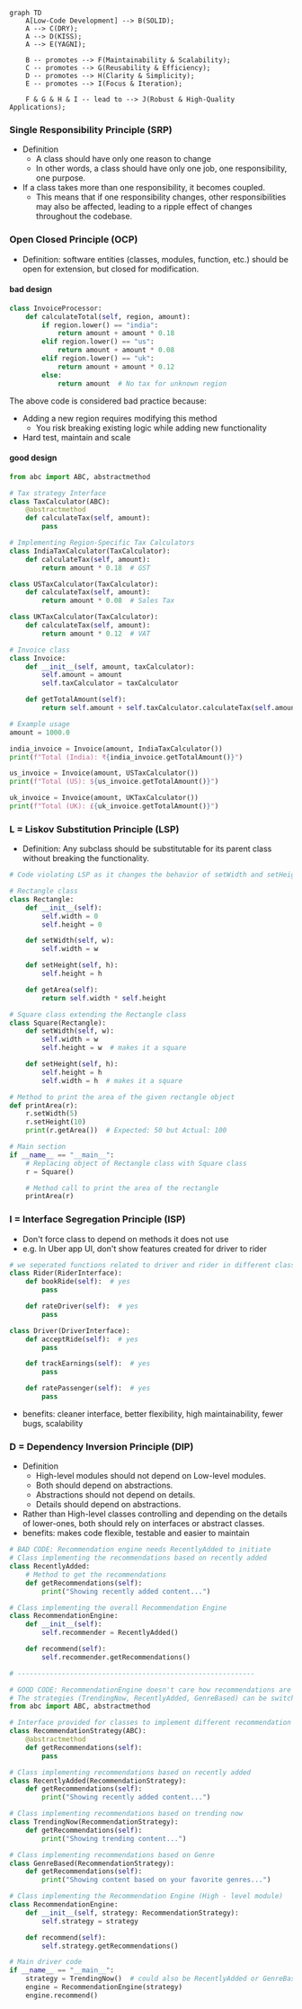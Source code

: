 ```mermaid
graph TD
    A[Low-Code Development] --> B(SOLID);
    A --> C(DRY);
    A --> D(KISS);
    A --> E(YAGNI);

    B -- promotes --> F(Maintainability & Scalability);
    C -- promotes --> G(Reusability & Efficiency);
    D -- promotes --> H(Clarity & Simplicity);
    E -- promotes --> I(Focus & Iteration);

    F & G & H & I -- lead to --> J(Robust & High-Quality Applications);
```

### Single Responsibility Principle (SRP)
- Definition
	- A class should have only one reason to change
	- In other words, a class should have only one job, one responsibility, one purpose.
- If a class takes more than one responsibility, it becomes coupled. 
	- This means that if one responsibility changes, other responsibilities may also be affected, leading to a ripple effect of changes throughout the codebase.

### Open Closed Principle (OCP)
- Definition: software entities (classes, modules, function, etc.) should be open for extension, but closed for modification.

#### bad design
```python
class InvoiceProcessor:
    def calculateTotal(self, region, amount):
        if region.lower() == "india":
            return amount + amount * 0.18
        elif region.lower() == "us":
            return amount + amount * 0.08
        elif region.lower() == "uk":
            return amount + amount * 0.12
        else:
            return amount  # No tax for unknown region
```
The above code is considered bad practice because:
- Adding a new region requires modifying this method
	- You risk breaking existing logic while adding new functionality
- Hard test, maintain and scale

#### good design
```python
from abc import ABC, abstractmethod

# Tax strategy Interface
class TaxCalculator(ABC):
    @abstractmethod
    def calculateTax(self, amount):
        pass

# Implementing Region-Specific Tax Calculators
class IndiaTaxCalculator(TaxCalculator):
    def calculateTax(self, amount):
        return amount * 0.18  # GST

class USTaxCalculator(TaxCalculator):
    def calculateTax(self, amount):
        return amount * 0.08  # Sales Tax

class UKTaxCalculator(TaxCalculator):
    def calculateTax(self, amount):
        return amount * 0.12  # VAT

# Invoice class
class Invoice:
    def __init__(self, amount, taxCalculator):
        self.amount = amount
        self.taxCalculator = taxCalculator

    def getTotalAmount(self):
        return self.amount + self.taxCalculator.calculateTax(self.amount)

# Example usage
amount = 1000.0

india_invoice = Invoice(amount, IndiaTaxCalculator())
print(f"Total (India): ₹{india_invoice.getTotalAmount()}")

us_invoice = Invoice(amount, USTaxCalculator())
print(f"Total (US): ${us_invoice.getTotalAmount()}")

uk_invoice = Invoice(amount, UKTaxCalculator())
print(f"Total (UK): £{uk_invoice.getTotalAmount()}")
```

### L = Liskov Substitution Principle (LSP)
- Definition: Any subclass should be substitutable for its parent class without breaking the functionality. 

```python
# Code violating LSP as it changes the behavior of setWidth and setHeight, breaking the assumptions of the parent class.

# Rectangle class
class Rectangle:
    def __init__(self):
        self.width = 0
        self.height = 0

    def setWidth(self, w):
        self.width = w

    def setHeight(self, h):
        self.height = h

    def getArea(self):
        return self.width * self.height

# Square class extending the Rectangle class
class Square(Rectangle):
    def setWidth(self, w):
        self.width = w
        self.height = w  # makes it a square

    def setHeight(self, h):
        self.height = h
        self.width = h  # makes it a square

# Method to print the area of the given rectangle object
def printArea(r):
    r.setWidth(5)
    r.setHeight(10)
    print(r.getArea())  # Expected: 50 but Actual: 100

# Main section
if __name__ == "__main__":
    # Replacing object of Rectangle class with Square class
    r = Square()

    # Method call to print the area of the rectangle
    printArea(r)
```

### I = Interface Segregation Principle (ISP)
- Don't force class to depend on methods it does not use
- e.g. In Uber app UI, don't show features created for driver to rider
```python
# we seperated functions related to driver and rider in different classes
class Rider(RiderInterface):
    def bookRide(self):  # yes
        pass

    def rateDriver(self):  # yes
        pass

class Driver(DriverInterface):
    def acceptRide(self):  # yes
        pass

    def trackEarnings(self):  # yes
        pass

    def ratePassenger(self):  # yes
        pass
```
- benefits: cleaner interface, better flexibility, high maintainability, fewer bugs, scalability


### D = Dependency Inversion Principle (DIP)
- Definition
	- High-level modules should not depend on Low-level modules. 
	- Both should depend on abstractions.
	- Abstractions should not depend on details. 
	- Details should depend on abstractions.
- Rather than High-level classes controlling and depending on the details of lower-ones, both should rely on interfaces or abstract classes.
- benefits: makes code flexible, testable and easier to maintain
```python
# BAD CODE: Recommendation engine needs RecentlyAdded to initiate
# Class implementing the recommendations based on recently added
class RecentlyAdded:
    # Method to get the recommendations
    def getRecommendations(self):
        print("Showing recently added content...")

# Class implementing the overall Recommendation Engine
class RecommendationEngine:
    def __init__(self):
        self.recommender = RecentlyAdded()

    def recommend(self):
        self.recommender.getRecommendations()

# -----------------------------------------------------------

# GOOD CODE: RecommendationEngine doesn't care how recommendations are made — it just needs a recommendation.
# The strategies (TrendingNow, RecentlyAdded, GenreBased) can be switched or upgraded anytime, without changing the engine.
from abc import ABC, abstractmethod

# Interface provided for classes to implement different recommendation strategies
class RecommendationStrategy(ABC):
    @abstractmethod
    def getRecommendations(self):
        pass

# Class implementing recommendations based on recently added
class RecentlyAdded(RecommendationStrategy):
    def getRecommendations(self):
        print("Showing recently added content...")

# Class implementing recommendations based on trending now
class TrendingNow(RecommendationStrategy):
    def getRecommendations(self):
        print("Showing trending content...")

# Class implementing recommendations based on Genre
class GenreBased(RecommendationStrategy):
    def getRecommendations(self):
        print("Showing content based on your favorite genres...")

# Class implementing the Recommendation Engine (High - level module)
class RecommendationEngine:
    def __init__(self, strategy: RecommendationStrategy):
        self.strategy = strategy

    def recommend(self):
        self.strategy.getRecommendations()

# Main driver code
if __name__ == "__main__":
    strategy = TrendingNow()  # could also be RecentlyAdded or GenreBased
    engine = RecommendationEngine(strategy)
    engine.recommend()
```